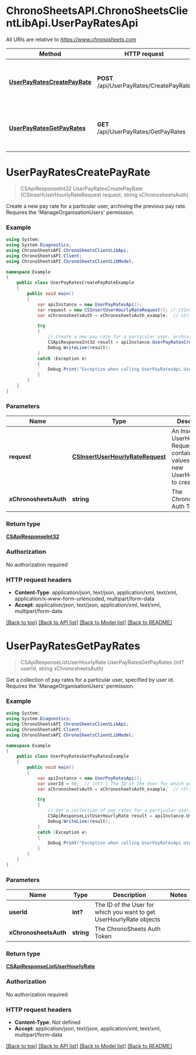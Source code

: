 # ChronoSheetsAPI.ChronoSheetsClientLibApi.UserPayRatesApi

All URIs are relative to *https://www.chronosheets.com*

Method | HTTP request | Description
------------- | ------------- | -------------
[**UserPayRatesCreatePayRate**](UserPayRatesApi.md#userpayratescreatepayrate) | **POST** /api/UserPayRates/CreatePayRate | Create a new pay rate for a particular user, archiving the previous pay rate.    Requires the &#39;ManageOrganisationUsers&#39; permission.
[**UserPayRatesGetPayRates**](UserPayRatesApi.md#userpayratesgetpayrates) | **GET** /api/UserPayRates/GetPayRates | Get a collection of pay rates for a particular user, specified by user id.    Requires the &#39;ManageOrganisationUsers&#39; permission.


<a name="userpayratescreatepayrate"></a>
# **UserPayRatesCreatePayRate**
> CSApiResponseInt32 UserPayRatesCreatePayRate (CSInsertUserHourlyRateRequest request, string xChronosheetsAuth)

Create a new pay rate for a particular user, archiving the previous pay rate.    Requires the 'ManageOrganisationUsers' permission.

### Example
```csharp
using System;
using System.Diagnostics;
using ChronoSheetsAPI.ChronoSheetsClientLibApi;
using ChronoSheetsAPI.Client;
using ChronoSheetsAPI.ChronoSheetsClientLibModel;

namespace Example
{
    public class UserPayRatesCreatePayRateExample
    {
        public void main()
        {
            var apiInstance = new UserPayRatesApi();
            var request = new CSInsertUserHourlyRateRequest(); // CSInsertUserHourlyRateRequest | An Insert UserHourlyRate Request object containing values for the new UserHourlyRate to create
            var xChronosheetsAuth = xChronosheetsAuth_example;  // string | The ChronoSheets Auth Token

            try
            {
                // Create a new pay rate for a particular user, archiving the previous pay rate.    Requires the 'ManageOrganisationUsers' permission.
                CSApiResponseInt32 result = apiInstance.UserPayRatesCreatePayRate(request, xChronosheetsAuth);
                Debug.WriteLine(result);
            }
            catch (Exception e)
            {
                Debug.Print("Exception when calling UserPayRatesApi.UserPayRatesCreatePayRate: " + e.Message );
            }
        }
    }
}
```

### Parameters

Name | Type | Description  | Notes
------------- | ------------- | ------------- | -------------
 **request** | [**CSInsertUserHourlyRateRequest**](CSInsertUserHourlyRateRequest.md)| An Insert UserHourlyRate Request object containing values for the new UserHourlyRate to create | 
 **xChronosheetsAuth** | **string**| The ChronoSheets Auth Token | 

### Return type

[**CSApiResponseInt32**](CSApiResponseInt32.md)

### Authorization

No authorization required

### HTTP request headers

 - **Content-Type**: application/json, text/json, application/xml, text/xml, application/x-www-form-urlencoded, multipart/form-data
 - **Accept**: application/json, text/json, application/xml, text/xml, multipart/form-data

[[Back to top]](#) [[Back to API list]](../README.md#documentation-for-api-endpoints) [[Back to Model list]](../README.md#documentation-for-models) [[Back to README]](../README.md)

<a name="userpayratesgetpayrates"></a>
# **UserPayRatesGetPayRates**
> CSApiResponseListUserHourlyRate UserPayRatesGetPayRates (int? userId, string xChronosheetsAuth)

Get a collection of pay rates for a particular user, specified by user id.    Requires the 'ManageOrganisationUsers' permission.

### Example
```csharp
using System;
using System.Diagnostics;
using ChronoSheetsAPI.ChronoSheetsClientLibApi;
using ChronoSheetsAPI.Client;
using ChronoSheetsAPI.ChronoSheetsClientLibModel;

namespace Example
{
    public class UserPayRatesGetPayRatesExample
    {
        public void main()
        {
            var apiInstance = new UserPayRatesApi();
            var userId = 56;  // int? | The ID of the User for which you want to get UserHourlyRate objects
            var xChronosheetsAuth = xChronosheetsAuth_example;  // string | The ChronoSheets Auth Token

            try
            {
                // Get a collection of pay rates for a particular user, specified by user id.    Requires the 'ManageOrganisationUsers' permission.
                CSApiResponseListUserHourlyRate result = apiInstance.UserPayRatesGetPayRates(userId, xChronosheetsAuth);
                Debug.WriteLine(result);
            }
            catch (Exception e)
            {
                Debug.Print("Exception when calling UserPayRatesApi.UserPayRatesGetPayRates: " + e.Message );
            }
        }
    }
}
```

### Parameters

Name | Type | Description  | Notes
------------- | ------------- | ------------- | -------------
 **userId** | **int?**| The ID of the User for which you want to get UserHourlyRate objects | 
 **xChronosheetsAuth** | **string**| The ChronoSheets Auth Token | 

### Return type

[**CSApiResponseListUserHourlyRate**](CSApiResponseListUserHourlyRate.md)

### Authorization

No authorization required

### HTTP request headers

 - **Content-Type**: Not defined
 - **Accept**: application/json, text/json, application/xml, text/xml, multipart/form-data

[[Back to top]](#) [[Back to API list]](../README.md#documentation-for-api-endpoints) [[Back to Model list]](../README.md#documentation-for-models) [[Back to README]](../README.md)

